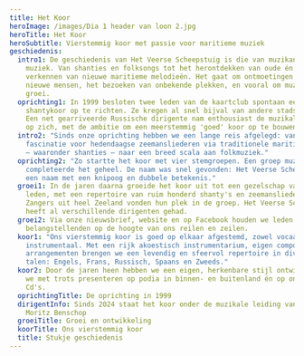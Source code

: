 ```yaml
---
title: Het Koor
heroImage: /images/Dia 1 header van loon 2.jpg
heroTitle: Het Koor
heroSubtitle: Vierstemmig koor met passie voor maritieme muziek
geschiedenis:
  intro1: De geschiedenis van Het Veerse Scheepstuig is die van muzikanten en hun
    muziek. Van shanties en folksongs tot het herontdekken van oude én het
    verkennen van nieuwe maritieme melodieën. Het gaat om ontmoetingen met
    nieuwe mensen, het bezoeken van onbekende plekken, en vooral om muzikale
    groei.
  oprichting1: In 1999 besloten twee leden van de kaartclub spontaan een
    shantykoor op te richten. Ze kregen al snel bijval van andere stadsgenoten.
    Een net gearriveerde Russische dirigente nam enthousiast de muzikale leiding
    op zich, met de ambitie om een meerstemmig 'goed' koor op te bouwen.
  intro2: "Sinds onze oprichting hebben we een lange reis afgelegd: van een
    fascinatie voor hedendaagse zeemansliederen via traditionele maritieme folk
    — waaronder shanties — naar een breed scala aan folkmuziek."
  oprichting2: "Zo startte het koor met vier stemgroepen. Een groep muzikanten
    completeerde het geheel. De naam was snel gevonden: Het Veerse Scheepstuig —
    een naam met een knipoog en dubbele betekenis."
  groei1: In de jaren daarna groeide het koor uit tot een gezelschap van veertig
    leden, met een repertoire van ruim honderd shanty's en zeemansliederen.
    Zangers uit heel Zeeland vonden hun plek in de groep. Het Veerse Scheepstuig
    heeft al verschillende dirigenten gehad.
  groei2: Via onze nieuwsbrief, website en op Facebook houden we leden en
    belangstellenden op de hoogte van ons reilen en zeilen.
  koor1: "Ons vierstemmig koor is goed op elkaar afgestemd, zowel vocaal als
    instrumentaal. Met een rijk akoestisch instrumentarium, eigen composities en
    arrangementen brengen we een levendig en sfeervol repertoire in diverse
    talen: Engels, Frans, Russisch, Spaans en Zweeds."
  koor2: Door de jaren heen hebben we een eigen, herkenbare stijl ontwikkeld die
    we met trots presenteren op podia in binnen- en buitenland én op onze vier
    Cd's.
  oprichtingTitle: De oprichting in 1999
  dirigentInfo: Sinds 2024 staat het koor onder de muzikale leiding van dirigent
    Moritz Benschop
  groeiTitle: Groei en ontwikkeling
  koorTitle: Ons vierstemmig koor
  title: Stukje geschiedenis
---
```


